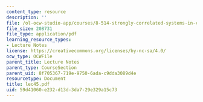 ```yaml
---
content_type: resource
description: ''
file: /ol-ocw-studio-app/courses/8-514-strongly-correlated-systems-in-condensed-matter-physics-fall-2003/59d41060e232d13d3da729e329a15c73_lec45.pdf
file_size: 208731
file_type: application/pdf
learning_resource_types:
- Lecture Notes
license: https://creativecommons.org/licenses/by-nc-sa/4.0/
ocw_type: OCWFile
parent_title: Lecture Notes
parent_type: CourseSection
parent_uid: 8f705367-719e-9750-6ada-c9dda3089d4e
resourcetype: Document
title: lec45.pdf
uid: 59d41060-e232-d13d-3da7-29e329a15c73
---
```

